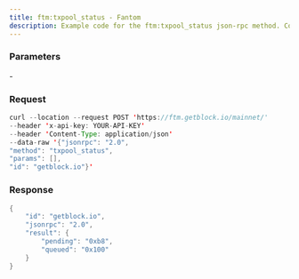 ```yaml
---
title: ftm:txpool_status - Fantom
description: Example code for the ftm:txpool_status json-rpc method. Сomplete guide on how to use ftm:txpool_status json-rpc in GetBlock.io Web3 documentation.
---
```


### Parameters


\-

### Request

``` java
curl --location --request POST 'https://ftm.getblock.io/mainnet/' 
--header 'x-api-key: YOUR-API-KEY' 
--header 'Content-Type: application/json' 
--data-raw '{"jsonrpc": "2.0",
"method": "txpool_status",
"params": [],
"id": "getblock.io"}'
```

###  Response

``` java
{
    "id": "getblock.io",
    "jsonrpc": "2.0",
    "result": {
        "pending": "0xb8",
        "queued": "0x100"
    }
}
```

